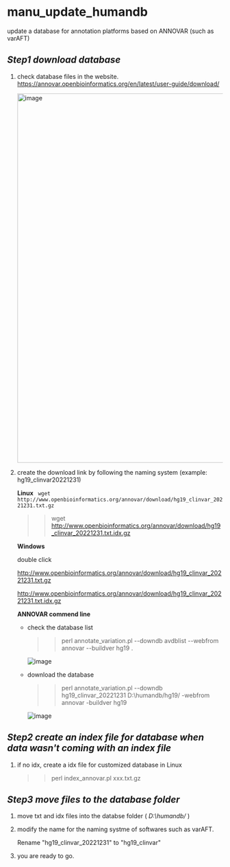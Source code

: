 # manu_update_humandb
update a database for annotation platforms based on ANNOVAR (such as varAFT) 

## *Step1 download database*

1. check database files in the website.
   https://annovar.openbioinformatics.org/en/latest/user-guide/download/
   
   <img width="860" alt="image" src="https://user-images.githubusercontent.com/22020125/223757336-2cef54a4-784b-4e06-95a2-85e7cc22d028.png">

2. create the download link by following the naming system (example: hg19_clinvar20221231)
   
   **Linux**
   ` wget http://www.openbioinformatics.org/annovar/download/hg19_clinvar_20221231.txt.gz`
   
   >> wget http://www.openbioinformatics.org/annovar/download/hg19_clinvar_20221231.txt.idx.gz
   
   **Windows**
   
   double click 
   
   http://www.openbioinformatics.org/annovar/download/hg19_clinvar_20221231.txt.gz
   
   http://www.openbioinformatics.org/annovar/download/hg19_clinvar_20221231.txt.idx.gz
   
   **ANNOVAR commend line**
   -  check the database list
   
      >> perl annotate_variation.pl --downdb avdblist --webfrom annovar --buildver hg19 .
      
      ![image](https://user-images.githubusercontent.com/22020125/223760457-5cfb099f-3692-47bc-8165-d7b0d33892a8.png)
   -  download the database
      
      >> perl annotate_variation.pl --downdb hg19_clinvar_20221231 D:\humandb/hg19/ -webfrom annovar -buildver hg19
      
      ![image](https://user-images.githubusercontent.com/22020125/223760708-4eae0645-8a26-434f-b6e1-70ee09a8a952.png)

## *Step2 create an index file for database when data wasn't coming with an index file*
1. if no idx, create a idx file for customized database in Linux
   >> perl index_annovar.pl xxx.txt.gz

## *Step3 move files to the database folder*
1. move txt and idx files into the databse folder ( *D:\humandb/* )
2. modify the name for the naming systme of softwares such as varAFT.
   
   Rename "hg19_clinvar_20221231" to "hg19_clinvar"
3. you are ready to go.

